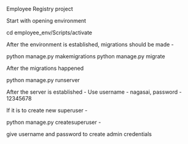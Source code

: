 Employee Registry project

Start with opening environment

cd employee_env/Scripts/activate

After the environment is established, migrations should be made -

python manage.py makemigrations python manage.py migrate

After the migrations happened

python manage.py runserver

After the server is established - Use username - nagasai, password - 12345678

If it is to create new superuser -

python manage.py createsuperuser -

give username and password to create admin credentials